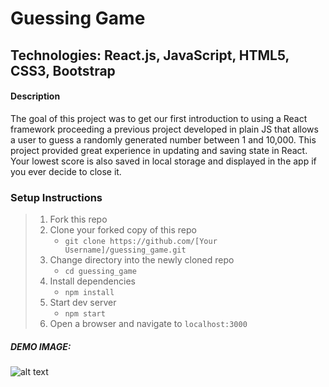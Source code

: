 # Guessing Game

## Technologies: React.js, JavaScript, HTML5, CSS3, Bootstrap

#### Description

The goal of this project was to get our first introduction to using a React framework proceeding a previous project developed in plain JS that allows a user to guess a randomly generated number between 1 and 10,000. This project provided great experience in updating and saving state in React. Your lowest score is also saved in local storage and displayed in the app if you ever decide to close it.

### Setup Instructions

> 1. Fork this repo
> 2. Clone your forked copy of this repo
>    - `git clone https://github.com/[Your Username]/guessing_game.git`
> 3. Change directory into the newly cloned repo
>    - `cd guessing_game`
> 4. Install dependencies 
>    - `npm install`
> 5. Start dev server
>    - `npm start`
> 6. Open a browser and navigate to `localhost:3000`

##### DEMO IMAGE: 
![alt text](http://dev.vachebaghdassarian.com/images/portfolio/guessing.png? "Guessing Game")